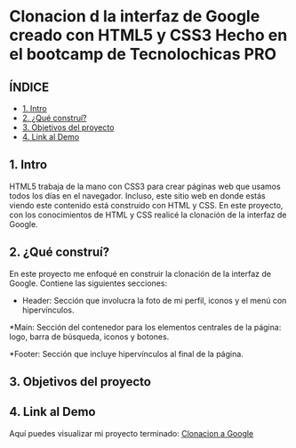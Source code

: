 # Clonacion d la interfaz de Google creado con HTML5 y CSS3 Hecho  en el bootcamp de Tecnolochicas PRO
## **ÍNDICE**

* [1. Intro](https://github.com/Dany-st/clonaciongoogle/edit/main/README.md#1-intro)
* [2. ¿Qué construí?](https://github.com/Dany-st/clonaciongoogle/edit/main/README.md#2-qu%C3%A9-constru%C3%AD)
* [3. Objetivos del proyecto](https://github.com/Dany-st/clonaciongoogle/edit/main/README.md#3-objetivos-del-proyecto)
* [4. Link al Demo](https://github.com/Dany-st/clonaciongoogle/edit/main/README.md#4-link-al-demo)

## 1. Intro
HTML5 trabaja de la mano con CSS3 para crear páginas web que usamos todos los días en el navegador. Incluso, este sitio web en donde estás viendo este contenido está construido con HTML y CSS. En este proyecto, con los conocimientos de HTML y CSS realicé la clonación de la interfaz de Google.
## 2. ¿Qué construí?
En este proyecto me enfoqué en construir la clonación de la interfaz de Google. Contiene las siguientes secciones:

* Header: Sección que involucra la foto de mi perfil, iconos y el menú con hipervínculos.

*Main: Sección del contenedor para los elementos centrales de la página: logo, barra de búsqueda, iconos y botones.

*Footer: Sección que incluye hipervínculos al final de la página.
## 3. Objetivos del proyecto

## 4. Link al Demo
Aquí puedes visualizar mi proyecto terminado: [Clonacion a Google](#)
